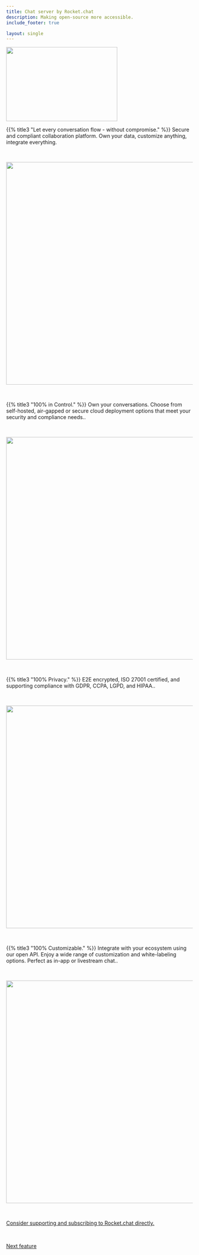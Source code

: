 ```yaml
---
title: Chat server by Rocket.chat
description: Making open-source more accessible.
include_footer: true

layout: single
---
```

<img src="/uploads/hey.webp" 
     width="300" 
     height="200" />

{{% title3 "Let every conversation flow - without compromise." %}}
Secure and compliant collaboration platform.
Own your data, customize anything, integrate everything.

<br>

<img src="/uploads/r1.png" 
     width="600" 
     height="600" />

<br>  

{{% title3 "100% in Control." %}}
Own your conversations. Choose from self-hosted, air-gapped or secure cloud deployment options that meet your security and compliance needs..

<br>

<img src="/uploads/r2.png" 
     width="600" 
     height="600" />

<br>  

{{% title3 "100% Privacy." %}}
E2E encrypted, ISO 27001 certified, and supporting compliance with GDPR, CCPA, LGPD, and HIPAA..

<br>

<img src="/uploads/r3.webp" 
     width="600" 
     height="600" />

<br>

{{% title3 "100% Customizable." %}}
Integrate with your ecosystem using our open API. Enjoy a wide range of customization and white-labeling options. Perfect as in-app or livestream chat..

<br>

<img src="/uploads/r5.png" 
     width="600" 
     height="600" />









 <br>

 <a href="https://www.rocket.chat/">Consider supporting and subscribing to Rocket.chat directly.</a> 

 <br>

 <a href="https://workdojos.com/features/db">Next feature</a> 